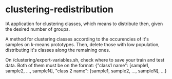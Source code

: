 # clustering-redistribution
IA application for clustering classes, which means to distribute then, given the desired number of groups.

A method for clustering classes according to the occurencies of it's samples on k-means prototypes. Then, delete those with low population, distributing it's classes along the remaining ones.

On /clustering/export-variables.sh, check where to save your train and test data. Both of them must be on the format: {"class1 name": [sample1, sample2, ..., sampleN], "class 2 name": [sample1, sample2, ..., sampleN], ...}

